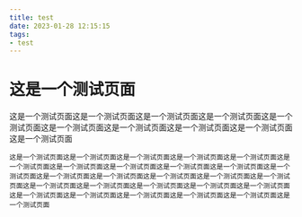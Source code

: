 ```yaml
---
title: test
date: 2023-01-28 12:15:15
tags: 
- test
---
```




# 这是一个测试页面

这是一个测试页面这是一个测试页面这是一个测试页面这是一个测试页面这是一个测试页面这是一个测试页面这是一个测试页面这是一个测试页面这是一个测试页面这是一个测试页面

```
这是一个测试页面这是一个测试页面这是一个测试页面这是一个测试页面这是一个测试页面这是一个测试页面这是一个测试页面这是一个测试页面这是一个测试页面这是一个测试页面这是一个测试页面这是一个测试页面这是一个测试页面这是一个测试页面这是一个测试页面这是一个测试页面这是一个测试页面这是一个测试页面这是一个测试页面这是一个测试页面这是一个测试页面这是一个测试页面这是一个测试页面这是一个测试页面这是一个测试页面这是一个测试页面这是一个测试页面
```
